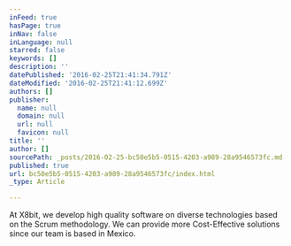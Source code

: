 ```yaml
---
inFeed: true
hasPage: true
inNav: false
inLanguage: null
starred: false
keywords: []
description: ''
datePublished: '2016-02-25T21:41:34.791Z'
dateModified: '2016-02-25T21:41:12.699Z'
authors: []
publisher:
  name: null
  domain: null
  url: null
  favicon: null
title: ''
author: []
sourcePath: _posts/2016-02-25-bc50e5b5-0515-4203-a989-28a9546573fc.md
published: true
url: bc50e5b5-0515-4203-a989-28a9546573fc/index.html
_type: Article

---
```

At X8bit, we develop high quality software on diverse technologies based on the Scrum methodology. We can provide more Cost-Effective solutions since our team is based in Mexico.